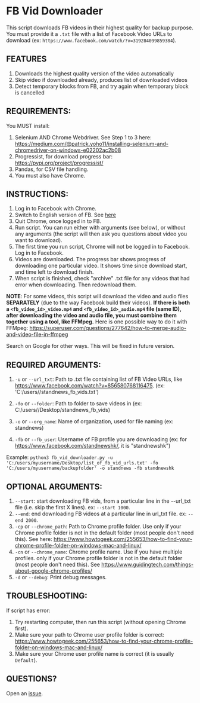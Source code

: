 # FB Vid Downloader

This script downloads FB videos in their highest quality for backup purpose. You must provide it a `.txt` file with a list of Facebook Video URLs to download (ex: `https://www.facebook.com/watch/?v=319284099859384`).

## FEATURES
1. Downloads the highest quality version of the video automatically
2. Skip video if downloaded already, produces list of downloaded videos
3. Detect temporary blocks from FB, and try again when temporary block is cancelled



## REQUIREMENTS: 
You MUST install:
1. Selenium AND Chrome Webdriver. See Step 1 to 3 here: https://medium.com/@patrick.yoho11/installing-selenium-and-chromedriver-on-windows-e02202ac2b08
2. Progressist, for download progress bar: https://pypi.org/project/progressist/
3. Pandas, for CSV file handling.
4. You must also have Chrome.



## INSTRUCTIONS:
1. Log in to Facebook with Chrome.
2. Switch to English version of FB. See [here](https://www.facebook.com/help/327850733950290/)
3. Quit Chrome, once logged in to FB.
4. Run script. You can run either with arguments (see below), or without any arguments (the script will then ask you questions about video you want to download).
5. The first time you run script, Chrome will not be logged in to Facebook. Log in to Facebook.
6. Videos are downloaded. The progress bar shows progress of downloading one particular video. It shows time since download start, and time left to download finish.
7. When script is finished, check "archive" .txt file for any videos that had error when downloading. Then redownload them.

**NOTE**: For some videos, this script will download the video and audio files **SEPARATELY** (due to the way Facebook build their videos). **If there is both a `<fb_video_id>_video.mp4` and `<fb_video_id>_audio.mp4` file (same ID), after downloading the video and audio file, you must combine them together using a tool, like FFMpeg.**
Here is one possible way to do it with FFMpeg: https://superuser.com/questions/277642/how-to-merge-audio-and-video-file-in-ffmpeg

Search on Google for other ways. This will be fixed in future version.




## REQUIRED ARGUMENTS:
1. `-u` or `--url_txt`: Path to .txt file containing list of FB Video URLs, like https://www.facebook.com/watch?v=856580768116475.
(ex: 'C:/users/<yourusername>/standnews_fb_vids.txt')

2. `-fo` or `--folder`: Path to folder to save videos in
(ex: C:/users/<yourusername>/Desktop/standnews_fb_vids)

3. `-o` or `--org_name`: Name of organization, used for file naming
(ex: standnews)

4. `-fb` or `--fb_user`: Username of FB profile you are downloading 
(ex: for https://www.facebook.com/standnewshk/, it is "standnewshk")

Example: `python3 fb_vid_downloader.py -u 'C:/users/myusername/Desktop/list_of_fb_vid_urls.txt' -fo 'C:/users/myusername/backupfolder' -o standnews -fb standnewshk`



## OPTIONAL ARGUMENTS:
1. `--start`: start downloading FB vids, from a particular line in the --url_txt file (i.e. skip the first X lines). ex: `--start 1000`.
2. `--end`: end downloading FB videos at a particular line in url_txt file. ex: `--end 2000`.
3. `-cp` or `--chrome_path`: Path to Chrome profile folder. Use only if your Chrome profile folder is not in the default folder (most people don't need this). See here: https://www.howtogeek.com/255653/how-to-find-your-chrome-profile-folder-on-windows-mac-and-linux/
4. `-cn` or `--chrome_name`: Chrome profile name. Use if you have multiple profiles. only if your Chrome profile folder is not in the default folder (most people don't need this). See https://www.guidingtech.com/things-about-google-chrome-profiles/
5. `-d` or `--debug`: Print debug messages.



## TROUBLESHOOTING:
If script has error:
1. Try restarting computer, then run this script (without opening Chrome first).
2. Make sure your path to Chrome user profile folder is correct: https://www.howtogeek.com/255653/how-to-find-your-chrome-profile-folder-on-windows-mac-and-linux/
3. Make sure your Chrome user profile name is correct (it is usually `Default`).
  
## QUESTIONS?
Open an [issue](https://github.com/backup4hk/backup4hk/issues).
